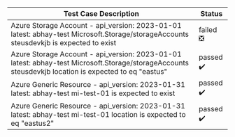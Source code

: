 | Test Case Description | Status | 
| --------------------- | ------ |
| Azure Storage Account - api_version: 2023-01-01 latest: abhay-test Microsoft.Storage/storageAccounts steusdevkjb is expected to exist | failed  :negative_squared_cross_mark: |
| Azure Storage Account - api_version: 2023-01-01 latest: abhay-test Microsoft.Storage/storageAccounts steusdevkjb location is expected to eq "eastus" | passed :heavy_check_mark: |
| Azure Generic Resource - api_version: 2023-01-31 latest: abhay-test mi-test-01 is expected to exist | passed :heavy_check_mark: |
| Azure Generic Resource - api_version: 2023-01-31 latest: abhay-test mi-test-01 location is expected to eq "eastus2" | passed :heavy_check_mark: |
 
